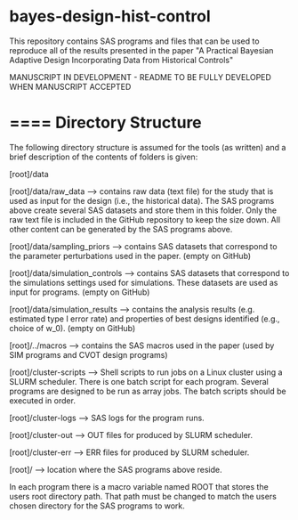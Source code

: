 # bayes-design-hist-control
This repository contains SAS programs and files that can be used to reproduce all of the results presented in the paper "A Practical Bayesian Adaptive Design Incorporating Data from Historical Controls"

MANUSCRIPT IN DEVELOPMENT - README TO BE FULLY DEVELOPED WHEN MANUSCRIPT ACCEPTED

====
Directory Structure
====

The following directory structure is assumed for the tools (as written) and a brief description of the contents of folders is given:

[root]/data

[root]/data/raw_data                             --> contains raw data (text file) for the study that is used as input for the design (i.e., the historical data). The SAS programs above create several SAS datasets and store them in this folder. Only the raw text file is included in the GitHub repository to keep the size down. All other content can be generated by the SAS programs above.

[root]/data/sampling_priors                      --> contains SAS datasets that correspond to the parameter perturbations used in the paper. (empty on GitHub)
 
[root]/data/simulation_controls                  --> contains SAS datasets that correspond to the simulations settings used for simulations. These datasets are used as input for programs. (empty on GitHub)

[root]/data/simulation_results                   --> contains the analysis results (e.g. estimated type I error rate) and properties
of best designs identified (e.g., choice of w_0). (empty on GitHub)

[root]/../macros                                 --> contains the SAS macros used in the paper (used by SIM programs and CVOT design programs)

[root]/cluster-scripts                           --> Shell scripts to run jobs on a Linux cluster using a SLURM scheduler. There is one batch script for each program. Several programs are designed to be run as array jobs. The batch scripts should be executed in order.

[root]/cluster-logs                              --> SAS logs for the program runs.

[root]/cluster-out                               --> OUT files for produced by SLURM scheduler.

[root]/cluster-err                               --> ERR files for produced by SLURM scheduler.

[root]/                                          --> location where the SAS programs above reside.

In each program there is a macro variable named ROOT that stores the users root directory path. That path must be changed to match the users chosen directory for the SAS programs to work.

